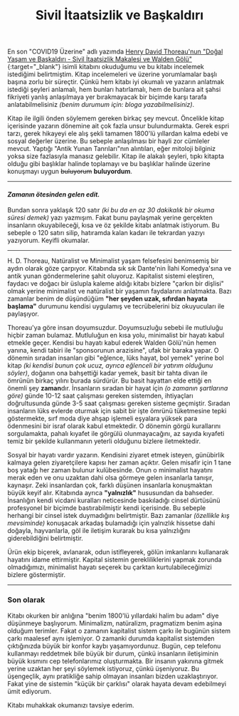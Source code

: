 ﻿---
layout: single
name: sivil-itaatsizlik-ve-baskaldiri
title: "Sivil İtaatsizlik ve Başkaldırı"
category: articles
---

En son "COVID19 Üzerine" adlı yazımda [Henry David Thoreau'nun "Doğal Yaşam ve Başkaldırı - Sivil İtaatsizlik Makalesi ve Walden Gölü"](https://www.kitapyurdu.com/kitap/walden-golu-amp-ormanda-yasam/432850.html){:target="_blank"} isimli kitabını okuduğumu ve bu kitabı incelemek istediğimi belirtmiştim. Kitap incelemeleri ve üzerine yorumlamalar başlı başına zorlu bir süreçtir. Çünkü hem kitabı iyi okumalı ve yazarın anlatmak istediği şeyleri anlamalı, hem bunları hatırlamalı, hem de bunlara ait şahsi fikriyeti yanlış anlaşılmaya yer bırakmayacak bir biçimde karşı tarafa anlatabilmelisiniz *(benim durumum için: bloga yazabilmelisiniz)*.

Kitap ile ilgili önden söylemem gereken birkaç şey mevcut. Öncelikle kitap içerisinde yazarın dönemine ait çok fazla unsur bulundurmakta. Gerek espri tarzı, gerek hikayeyi ele alış şekli tamamen 1800'lü yıllardan kalma edebi ve sosyal değerler üzerine. Bu sebeple anlaşılması bir hayli zor cümleler mevcut. Yaptığı "Antik Yunan Tanrıları"nın alıntıları, eğer mitoloji bilginiz yoksa size fazlasıyla manasız gelebilir. Kitap ile alakalı şeyleri, tıpkı kitapta olduğu gibi başlıklar halinde toplamayı ve bu başlıklar halinde üzerine konuşmayı uygun ~~buluyorum~~ **buluyordum**.

---

#### *Zamanın ötesinden gelen edit.*

Bundan sonra yaklaşık 120 satır *(ki bu da en az 30 dakikalık bir okuma süresi demek)* yazı yazmışım. Fakat bunu paylaşmak yerine gerçekten insanların okuyabileceği, kısa ve öz şekilde kitabı anlatmak istiyorum. Bu sebeple o 120 satırı silip, hatıramda kalan kadarı ile tekrardan yazıyı yazıyorum. Keyifli okumalar.

---

H. D. Thoreau, Natüralist ve Minimalist yaşam felsefesini benimsemiş bir aydın olarak göze çarpıyor. Kitabında sık sık Dante'nin İlahi Komedya'sına ve antik yunan göndermelerine şahit oluyoruz. Kapitalist sistemi eleştiren, faydacı ve doğacı bir üslupla kaleme aldığı kitabı bizlere "çarkın bir dişlisi" olmak yerine minimalist ve natüralist bir yaşamın faydalarını anlatmakta. Bazı zamanlar benim de düşündüğüm **"her şeyden uzak, sıfırdan hayata başlama"** durumunu kendisi uygulamış ve tecrübelerini biz okuyucuları ile paylaşıyor.

Thoreau'ya göre insan doyumsuzdur. Doyumsuzluğu sebebi ile mutluluğu hiçbir zaman bulamaz. Mutluluğun en kısa yolu, minimalist bir hayatı kabul etmekle geçer. Kendisi bu hayatı kabul ederek Walden Gölü'nün hemen yanına, kendi tabiri ile "sponsorunun arazisine", ufak bir baraka yapar. O dönemin sıradan insanları gibi "eğlence, lüks hayat, bol yemek" yerine bol kitap *(ki kendisi bunun çok ucuz, ayrıca eğlenceli bir yatırım olduğunu söyler)*, doğanın ona bahşettiği kadar yemek, basit bir tahta divan ile ömrünün birkaç yılını burada sürdürür. Bu basit hayattan elde ettiği en önemli şey **zaman**dır. İnsanların sıradan bir hayat için *(o zamanın şartlarına göre)* günde 10-12 saat çalışması gereken sistemden, ihtiyaçları doğrultusunda günde 3-5 saat çalışması gereken sisteme geçmiştir. Sıradan insanların lüks evlerde oturmak için sabit bir işte ömrünü tüketmesine tepki göstermekte, sırf moda diye ahşap işlemeli eşyalara yüksek para ödenmesini bir israf olarak kabul etmektedir. O dönemin görgü kurallarını sorgulamakta, pahalı kıyafet ile görgülü olunmayacağını, az sayıda kıyafeti temiz bir şekilde kullanmanın yeterli olduğunu bizlere iletmektedir. 

 Sosyal bir hayatı vardır yazarın. Kendisini ziyaret etmek isteyen, günübirlik kalmaya gelen ziyaretçilere kapısı her zaman açıktır. Gelen misafir için 1 tane boş yatağı her zaman bulunur kulübesinde. Onun o minimalist hayatını merak eden ve onu uzaktan dahi olsa görmeye gelen insanlarla tanışır, kaynaşır. Zeki insanlardan çok, farklı düşünen insanlarla konuşmaktan büyük keyif alır. Kitabında ayrıca **"yalnızlık"** hususundan da bahseder. İnsanlığın kendi vicdani kuralları neticesinde baskıladığı cinsel dürtüsünü profesyonel bir biçimde bastırabilmiştir kendi içerisinde. Bu sebeple herhangi bir cinsel istek duymadığını belirtmiştir. Bazı zamanlar *(özellikle kış mevsiminde)* konuşacak arkadaş bulamadığı için yalnızlık hissetse dahi doğayla, hayvanlarla, göl ile iletişim kurarak bu kısa yalnızlığını giderebildiğini belirtmiştir.

 Ürün ekip biçerek, avlanarak, odun istifleyerek, gölün imkanlarını kullanarak hayatını idame ettirmiştir. Kapital sistemin gerekliliklerini yapmak zorunda olmadığımızı, minimalist hayatı seçerek bu çarktan kurtulabileceğimizi bizlere göstermiştir.

---

 ### Son olarak

 Kitabı okurken bir anlığına "benim 1800'lü yıllardaki halim bu adam" diye düşünmeye başlıyorum. Minimalizm, natüralizm, pragmatizm benim aşina olduğum terimler. Fakat o zamanın kapitalist sistem çarkı ile bugünün sistem çarkı maalesef aynı işlemiyor. O zamanki durumda kapitalist sistemden çıktığınızda büyük bir konfor kaybı yaşamıyordunuz. Bugün, cep telefonu kullanmayı reddetmek bile büyük bir durum, çünkü insanların iletişiminin büyük kısmını cep telefonlarımız oluşturmakta. Bir insanın yakınına gitmek yerine uzaktan her şeyi söylemek istiyoruz, çünkü üşeniyoruz. Bu üşengeçlik, aynı pratikliğe sahip olmayan insanları bizden uzaklaştırıyor. Fakat yine de sistemin "küçük bir çarklısı" olarak hayata devam edebilmeyi ümit ediyorum.

 Kitabı muhakkak okumanızı tavsiye ederim.